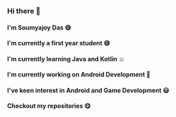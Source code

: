 ### Hi there 👋


#### I'm Soumyajoy Das :smile:
#### I'm currently a first year student :sweat_smile:
#### I'm currently learning Java and Kotlin :relaxed:
#### I'm currently working on Android Development :iphone:
#### I've keen interest in Android and Game Development :smiley:
#### Checkout my repositories :yum:
<!--
**soumyajoy01/soumyajoy01** is a ✨ _special_ ✨ repository because its `README.md` (this file) appears on your GitHub profile.

Here are some ideas to get you started:

- 🔭 I’m currently working on Java and Kotlin
- 🌱 I’m currently studying Bachelor's of Mathematics
- 👯 I’m looking to collaborate on ...
- 🤔 I’m looking for help with ...
- 💬 Ask me about Android Development
- 📫 How to reach me: ...
- 😄 Pronouns: ...
- ⚡ Fun fact: ...
-->
